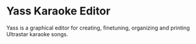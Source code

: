 # Yass Karaoke Editor
Yass is a graphical editor for creating, finetuning, organizing and printing Ultrastar karaoke songs.

